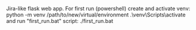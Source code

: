 Jira-like flask web app.
For first run (powershell) create and activate venv:
  python -m venv /path/to/new/virtual/environment
  .\venv\Scripts\activate
and run "first_run.bat" script:
  ./first_run.bat
